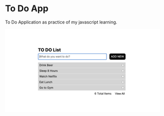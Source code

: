 # To Do App

To Do Application as practice of my javascript learning.

![alt text](./assets/images/todoapp.png "To Do App")
